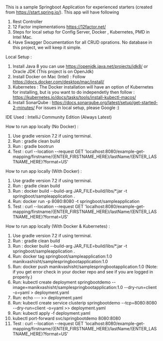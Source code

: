 This is a sample Springboot Application for experienced starters (created from https://start.spring.io/). This app will have following 

1. Rest Controller
2. 12 Factor implementations https://12factor.net/
3. Steps for local setup for Config Server, Docker , Kubernetes, PMD in Intel Mac.
4. Have Swagger Documentation for all CRUD oprations. No database in this project, we will keep it simple.

Local Setup : 

1. Install Java 8 you can use https://openjdk.java.net/projects/jdk8/ or Oracle JDK (This project is on OpenJdk)
2. Install Docker on Mac (Intel) : Follow https://docs.docker.com/desktop/mac/install/
3. Kubernetes : The Docker installation will have an option of Kubernetes for installing, but is you want to do independetly then follow : https://kubernetes.io/docs/tasks/tools/install-kubectl-macos/
4. Install SonarQube : https://docs.sonarqube.org/latest/setup/get-started-2-minutes/
For issues in local setup, please Google :) 

IDE Used : IntelliJ Community Edition (Always Latest)

How to run app locally (No Docker) : 
1. Use gradle version 7.2 if using terminal.
2. Run : gradle clean build
3. Run : gradle bootrun
4. Test : curl --location --request GET 'localhost:8080/example-get-mapping/firstname/{ENTER_FIRSTNAME_HERE}/lastName/{ENTER_LASTNAME_HERE}?format=US'


How to run app locally (With Docker) :
1. Use gradle version 7.2 if using terminal.
2. Run : gradle clean build
3. Run : docker build --build-arg JAR_FILE=build/libs/\*.jar -t springboot/sampleapplication .
4. Run:  docker run -p 8080:8080 -t springboot/sampleapplication
5. Test : curl --location --request GET 'localhost:8080/example-get-mapping/firstname/{ENTER_FIRSTNAME_HERE}/lastName/{ENTER_LASTNAME_HERE}?format=US'

How to run app locally (With Docker & Kubernetes) :
1. Use gradle version 7.2 if using terminal.
2. Run : gradle clean build
3. Run : docker build --build-arg JAR_FILE=build/libs/\*.jar -t springboot/sampleapplication .
4. Run:  docker tag springboot/sampleapplication:1.0 manikvashisht/samplespringbootapplication:1.0
5. Run: docker push manikvashisht/samplespringbootapplication:1.0 (Note: if you get error check in your docker repo and see if you are logged in properly.)
6. Run: kubectl create deployment springbootdemo --image=manikvashisht/samplespringbootapplication:1.0 --dry-run=client -o=yaml > deployment.yaml
7. Run: echo --- >> deployment.yaml
8. Run: kubectl create service clusterip springbootdemo --tcp=8080:8080 --dry-run=client -o=yaml >> deployment.yaml
9. Run: kubectl apply -f deployment.yaml
10. kubectl port-forward svc/springbootdemo 8080:8080
11. Test : curl --location --request GET 'localhost:8080/example-get-mapping/firstname/{ENTER_FIRSTNAME_HERE}/lastName/{ENTER_LASTNAME_HERE}?format=US'